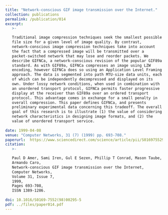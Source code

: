 ```yaml
---
title: "Network-conscious GIF image transmission over the Internet." 
collection: publications
permalink: /publication/014
excerpt:
   >-   

   Traditional image compression techniques seek the smallest possible
   file size for a given level of image quality. By contrast,
   network-conscious image compression techniques take into account
   the fact that a compressed image will be transmitted over a
   packet-switched network that may lose and reorder packets. We
   describe GIFNCa, a network-conscious revision of the popular GIF89a
   standard. As with GIF89a, GIFNCa compresses an image using LZW
   encoding, however GIFNCa does so using an Application Level Framing
   approach. The data is segmented into path MTU-size data units, each
   of which can be independently decompressed and displayed on its
   own. Under lossy network conditions, when used in combination with
   an unordered transport protocol, GIFNCa permits faster progressive
   display at the receiver than GIF89a over an ordered transport
   protocol. This advantage comes in exchange for a small penalty in
   overall compression. This paper defines GIFNCa, and presents
   preliminary experimental data concerning this tradeoff. The overall
   goal of this research is to illustrate (1) the value of considering
   network characteristics in designing image formats, and (2) the
   value of unordered transport service.
   
date: 1999-04-08
venue: "Computer Networks, 31 (7) (1999) pp. 693-708."
paperurl:  https://www.sciencedirect.com/science/article/pii/S0169755298002955
citation: 
   >-

   Paul D Amer, Sami Iren, Gul E Sezen, Phillip T Conrad, Mason Taube,
   Armando Caro,
   Network-conscious GIF image transmission over the Internet,
   Computer Networks,
   Volume 31, Issue 7,
   1999,
   Pages 693-708,
   ISSN 1389-1286.
   
doi: 10.1016/S0169-7552(98)00295-5
pdf: ../files/paper014.pdf
---
```


